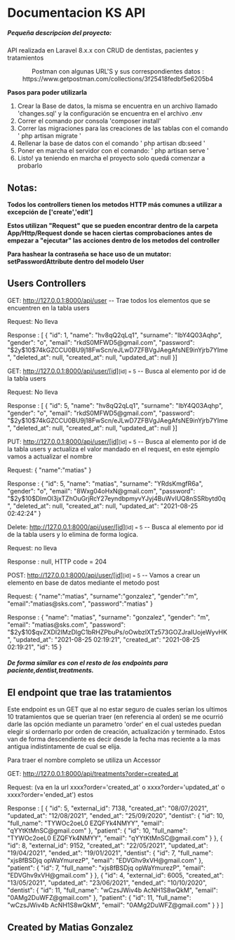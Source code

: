 <h1>Documentacion KS API</h1>

<h5>Pequeña descripcion del proyecto:</h5>
<p>API realizada en Laravel 8.x.x con CRUD de dentistas, pacientes y tratamientos</p>
<p align="center">
    Postman con algunas URL'S y sus correspondientes datos : https://www.getpostman.com/collections/3f25418fedbf5e6205b4
</p>

<strong>Pasos para poder utilizarla</strong>
<ol>
    <li>Crear la Base de datos, la misma se encuentra en un archivo llamado 'changes.sql' y la configuración se encuentra en el archivo .env</li>
    <li>Correr el comando por consola 'composer install'</li>
    <li>Correr las migraciones para las creaciones de las tablas con el comando ' php artisan migrate '</li>
    <li>Rellenar la base de datos con el comando ' php artisan db:seed '</li>
    <li>Poner en marcha el servidor con el comando: ' php artisan serve '</li>
    <li>Listo! ya teniendo en marcha el proyecto solo quedá comenzar a probarlo</li>
</ol>

<h2>Notas:</h2>
<strong>Todos los controllers tienen los metodos HTTP más comunes a utilizar a excepción de ['create','edit']</strong>

<strong>Estos utilizan "Request" que se pueden encontrar dentro de la carpeta App/Http/Request donde se hacen ciertas comprobaciones antes de empezar a "ejecutar" las acciones dentro de los metodos del controller</strong>

<strong>Para hashear la contraseña se hace uso de un mutator: setPasswordAttribute dentro del modelo User</strong>

## Users Controllers

<bold>GET: http://127.0.0.1:8000/api/user</bold>
-- Trae todos los elementos que se encuentren en la tabla users
<p> Request: No lleva</p>
<p> Response : [
    {
        "id": 1,
        "name": "hv8qQ2qLq1",
        "surname": "IbY4Q03Aqhp",
        "gender": "o",
        "email": "rkdS0MFWD5@gmail.com",
        "password": "$2y$10$74kGZCCU0BU9j18FwScn/eJLwD7ZFBVgJAegAfsNE9inYjrb7YIme",
        "deleted_at": null,
        "created_at": null,
        "updated_at": null
    }]
</p>

<bold>GET: http://127.0.0.1:8000/api/user/[id]</bold><small>[id] = 5</small>
-- Busca al elemento por id de la tabla users
<p> Request: No lleva</p>
<p> Response : [
    {
        "id": 5,
        "name": "hv8qQ2qLq1",
        "surname": "IbY4Q03Aqhp",
        "gender": "o",
        "email": "rkdS0MFWD5@gmail.com",
        "password": "$2y$10$74kGZCCU0BU9j18FwScn/eJLwD7ZFBVgJAegAfsNE9inYjrb7YIme",
        "deleted_at": null,
        "created_at": null,
        "updated_at": null
    }]
</p>

<bold>PUT: http://127.0.0.1:8000/api/user/[id]</bold><small>[id] = 5</small>
-- Busca al elemento por id de la tabla users y actualiza el valor mandado en el request, en este ejemplo vamos a actualizar el nombre
<p> Request:
    {
        "name":"matias"
    }
</p>
<p> Response :
    {
        "id": 5,
        "name": "matias",
        "surname": "YRdsKmgfR6a",
        "gender": "o",
        "email": "8Wxg04oHxN@gmail.com",
        "password": "$2y$10$DlmOl3jxTZhOuGrjRcY27eyndbpmyvYJyj4BuWvIUQ8nSSRbytd0q",
        "deleted_at": null,
        "created_at": null,
        "updated_at": "2021-08-25 02:42:24"
    }
</p>

<bold>Delete: http://127.0.0.1:8000/api/user/[id]</bold><small>[id] = 5</small>
-- Busca al elemento por id de la tabla users y lo elimina de forma logica.
<p> Request: no lleva
</p>
<p> Response : null, HTTP code = 204 </p>

<bold>POST: http://127.0.0.1:8000/api/user/[id]</bold><small>[id] = 5</small>
-- Vamos a crear un elemento en base de datos mediante el metodo post
<p> Request:
    {
        "name":"matias",
        "surname":"gonzalez",
        "gender":"m",
        "email":"matias@sks.com",
        "password":"matias"
    }
</p>
<p> Response :
    {
        "name": "matias",
        "surname": "gonzalez",
        "gender": "m",
        "email": "matias@sks.com",
        "password": "$2y$10$qvZXDI2IMzDlgC1bRHZPbuPs/oOwbzlXTz573GOZJraIUojeWyvHK",
        "updated_at": "2021-08-25 02:19:21",
        "created_at": "2021-08-25 02:19:21",
        "id": 15
    }
</p>

<h5> De forma similar es con el resto de los endpoints para paciente,dentist,treatments.</h5>


<h2>El endpoint que trae las tratamientos</h2>
<p>Este endpoint es un GET que al no estar seguro de cuales serían los ultimos 10 tratamientos que se querian traer (en referencia al orden) se me ocurrió darle las opción mediante un parametro 'order' en el cual ustedes puedan elegir si ordernarlo por orden de creación, actualización y terminado. Estos van de forma descendiente es decir desde la fecha mas reciente a la mas antigua indistintamente de cual se elija.</p>

<p>Para traer el nombre completo se utiliza un Accessor</p>

<bold>GET: http://127.0.0.1:8000/api/treatments?order=created_at</bold>
<p> Request: (va en la url xxxx?order='created_at' o xxxx?order='updated_at' o xxxx?order='ended_at') estos 
</p>
<p> Response :
   [
    {
        "id": 5,
        "external_id": 7138,
        "created_at": "08/07/2021",
        "updated_at": "12/08/2021",
        "ended_at": "25/09/2020",
        "dentist": {
            "id": 10,
            "full_name": "TYWOc2oeL0 EZQFYk4NMYY",
            "email": "qYYtKtMnSC@gmail.com"
        },
        "patient": {
            "id": 10,
            "full_name": "TYWOc2oeL0 EZQFYk4NMYY",
            "email": "qYYtKtMnSC@gmail.com"
        }
    },
    {
        "id": 8,
        "external_id": 9152,
        "created_at": "22/05/2021",
        "updated_at": "19/04/2021",
        "ended_at": "19/01/2021",
        "dentist": {
            "id": 7,
            "full_name": "xjs8fBSDjq opWaYmurezP",
            "email": "EDVGhv9xVH@gmail.com"
        },
        "patient": {
            "id": 7,
            "full_name": "xjs8fBSDjq opWaYmurezP",
            "email": "EDVGhv9xVH@gmail.com"
        }
    },
    {
        "id": 4,
        "external_id": 6005,
        "created_at": "13/05/2021",
        "updated_at": "23/06/2021",
        "ended_at": "10/10/2020",
        "dentist": {
            "id": 11,
            "full_name": "wCzsJWiv4b AcNH1S8wQkM",
            "email": "0AMg2DuWFZ@gmail.com"
        },
        "patient": {
            "id": 11,
            "full_name": "wCzsJWiv4b AcNH1S8wQkM",
            "email": "0AMg2DuWFZ@gmail.com"
        }
    }
   ]
</p>

## Created by Matias Gonzalez